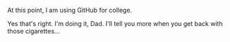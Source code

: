 At this point, I am using GitHub for college.

Yes that's right. I'm doing it, Dad. I'll tell you more when you get back with those cigarettes...
